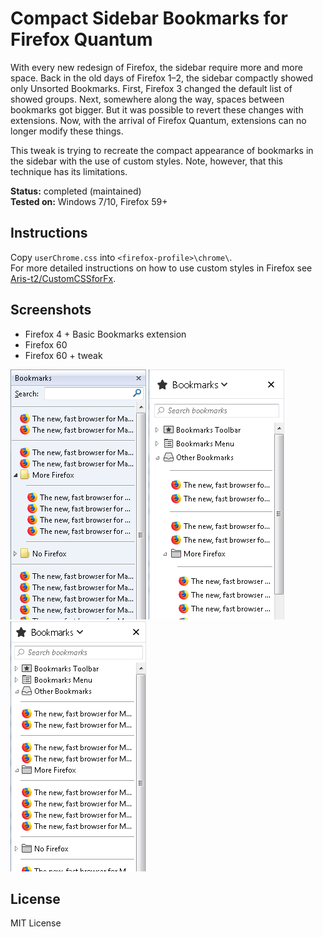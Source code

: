 # Compact Sidebar Bookmarks for Firefox Quantum

With every new redesign of Firefox, the sidebar require more and more space.
Back in the old days of Firefox 1&ndash;2, the sidebar compactly showed only Unsorted Bookmarks. 
First, Firefox 3 changed the default list of showed groups.
Next, somewhere along the way, spaces between bookmarks got bigger.
But it was possible to revert these changes with extensions.
Now, with the arrival of Firefox Quantum, extensions can no longer modify these things.

This tweak is trying to recreate the compact appearance of bookmarks in the sidebar with the use of custom styles. Note, however, that this technique has its limitations. 

**Status:** completed (maintained)  
**Tested on:** Windows 7/10, Firefox 59+


## Instructions

Copy `userChrome.css` into `<firefox-profile>\chrome\`.  
For more detailed instructions on how to use custom styles in Firefox see [Aris-t2/CustomCSSforFx](https://github.com/Aris-t2/CustomCSSforFx).


## Screenshots

* Firefox 4 + Basic Bookmarks extension
* Firefox 60
* Firefox 60 + tweak

![Firefox 4 + Basic Bookmarks](/screenshots/firefox4+basic-bookmarks.png)
![Firefox 60](/screenshots/firefox60.png)
![Firefox 60 + Tweak](/screenshots/firefox60+tweak.png)


## License
MIT License